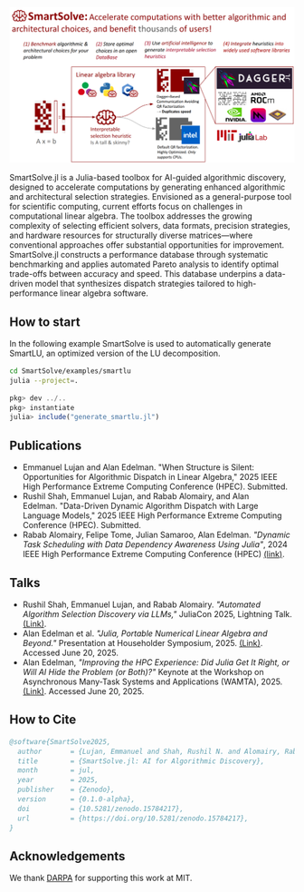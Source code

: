 
<img src="smartsolve.png" alt="SmartSolve.jl">


SmartSolve.jl is a Julia-based toolbox for AI-guided algorithmic discovery, designed to accelerate computations by generating enhanced algorithmic and architectural selection strategies. Envisioned as a general-purpose tool for scientific computing, current efforts focus on challenges in computational linear algebra. The toolbox addresses the growing complexity of selecting efficient solvers, data formats, precision strategies, and hardware resources for structurally diverse matrices—where conventional approaches offer substantial opportunities for improvement. SmartSolve.jl constructs a performance database through systematic benchmarking and applies automated Pareto analysis to identify optimal trade-offs between accuracy and speed. This database underpins a data-driven model that synthesizes dispatch strategies tailored to high-performance linear algebra software.

## How to start

In the following example SmartSolve is used to automatically generate SmartLU, an optimized version of the LU decomposition.

```bash
cd SmartSolve/examples/smartlu
julia --project=.
```

```julia
pkg> dev ../..
pkg> instantiate
julia> include("generate_smartlu.jl")
```

## Publications

- Emmanuel Lujan and Alan Edelman. "When Structure is Silent: Opportunities for Algorithmic Dispatch in Linear Algebra," 2025 IEEE High Performance Extreme Computing Conference (HPEC). Submitted.
- Rushil Shah, Emmanuel Lujan, and Rabab Alomairy, and Alan Edelman. "Data-Driven Dynamic Algorithm Dispatch with Large Language Models," 2025 IEEE High Performance Extreme Computing Conference (HPEC). Submitted.
- Rabab Alomairy, Felipe Tome, Julian Samaroo, Alan Edelman. _"Dynamic Task Scheduling with Data Dependency Awareness Using Julia"_, 2024 IEEE High Performance Extreme Computing Conference (HPEC) [(link)](https://ieeexplore.ieee.org/document/10938467).

## Talks

- Rushil Shah, Emmanuel Lujan, and Rabab Alomairy. _"Automated Algorithm Selection Discovery via LLMs,"_ JuliaCon 2025, Lightning Talk. [(Link)](https://pretalx.com/juliacon-2025/talk/review/FXWAYZEZ9XEPYPHL3JJNAS7NBACU3GXE). 
- Alan Edelman et al. _"Julia, Portable Numerical Linear Algebra and Beyond."_ Presentation at Householder Symposium, 2025. [(Link)](https://householder-symposium.github.io/presenters.html). Accessed June 20, 2025.
- Alan Edelman, _"Improving the HPC Experience: Did Julia Get It Right, or Will AI Hide the Problem (or Both)?"_ Keynote at the Workshop on Asynchronous Many-Task Systems and Applications (WAMTA), 2025. [(Link)](https://wamta25.github.io/keynote). Accessed June 20, 2025.
  
## How to Cite

```bibtex
@software{SmartSolve2025,
  author       = {Lujan, Emmanuel and Shah, Rushil N. and Alomairy, Rabab and Edelman, Alan},
  title        = {SmartSolve.jl: AI for Algorithmic Discovery},
  month        = jul,
  year         = 2025,
  publisher    = {Zenodo},
  version      = {0.1.0-alpha},
  doi          = {10.5281/zenodo.15784217},
  url          = {https://doi.org/10.5281/zenodo.15784217},
}
```

## Acknowledgements

We thank [DARPA](https://www.darpa.mil/research/programs/mathematics-for-the-discovery-of-algorithms-and-architectures) for supporting this work at MIT.




